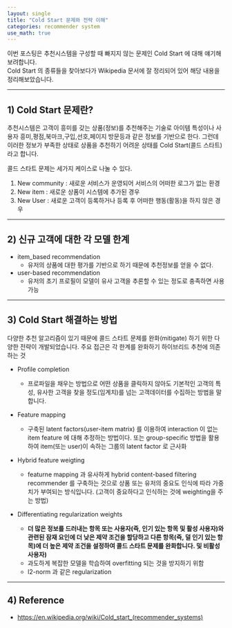 ```yaml
---
layout: single
title: "Cold Start 문제와 전략 이해"
categories: recommender system
use_math: true
--- 
```



이번 포스팅은 추천시스템을  구성할 때 빠지지 않는 문제인 Cold Start 에 대해 얘기해보려합니다.    
Cold Start 의 종류들을 찾아보다가 Wikipedia 문서에 잘 정리되어 있어 해당 내용을 정리해보았습니다.



-----
## 1) Cold Start 문제란?

추천시스템은 고객이 흥미를 갖는 상품(정보)를 추천해주는 기술로 아이템 특성이나 사용자 흥미,평점,북마크,구입,선호,페이지 방문등과 같은 정보를 기반으로 한다. 그런데 이러한 정보가 부족한 상태로 상품을 추천하기 어려운 상태를 Cold Start(콜드 스타트) 라고 합니다. 

콜드 스타트 문제는 세가지 케이스로 나눌 수 있다.      
1. New community : 새로운 서비스가 운영되어 서비스의 어떠한 로그가 없는 환경
2. New item : 새로운 상품이 시스템에 추가된 경우
3. New User : 새로운 고객이 등록하거나 등록 후 어떠한 행동(활동)을 하지 않은 경우



-----
## 2) 신규 고객에 대한 각 모델 한계    

- item_based recommendation
    - 유저의 상품에 대한 평가를 기반으로 하기 때문에 추천정보를 얻을 수 없다.
- user-based recommendation
    - 유저의 초기 프로필이 모델이 유사 고객을 추론할 수 있는 정도로 충족하면 사용가능
    


-----
## 3) Cold Start 해결하는 방법


다양한 추천 알고리즘이 있기 때문에 콜드 스타트 문제를 완화(mitigate) 하기 위한 다양한 전략이 개발되었습니다. 주요 접근은 각 한계를 완화하기 하이브리드 추천에 의존하는 것 

- Profile completion
    - 프로파일을 채우는 방법으로 어떤 상품을 클릭하지 않아도 기본적인 고객의 특성, 유사한 고객을 찾을 정도(임계치)를 넘는 고객데이터를 수집하는 방법을 말합니다.
    
- Feature mapping
    - 구축된 latent factors(user-item matrix) 를 이용하여 interaction 이 없는 item feature 에 대해 추정하는 방법이다. 또는 group-specific 방법을 활용하여 item(또는 user)이 속하는 그룹의 latent factor 로 근사화

- Hybrid feature weigting
    - featurne mapping 과 유사하게 hybrid content-based filtering recommender 를 구축하는 것으로 상품 또는 유저의 중요도 인식에 따라 가중치가 부여되는 방식입니다. (고객이 중요하다고 인식하는 것에 weighting을 주는 방법)

- Differentiating regularization weights
    - **더 많은 정보를 드러내는 항목 또는 사용자(즉, 인기 있는 항목 및 활성 사용자)와 관련된 잠재 요인에 더 낮은 제약 조건을 할당하고 다른 항목(즉, 덜 인기 있는 항목)에 더 높은 제약 조건을 설정하여 콜드 스타트 문제를 완화합니다. 및 비활성 사용자)**
    - 과도하게 복잡한 모델을 학습하여 overfitting 되는 것을 방지하기 위함
    - l2-norm 과 같은 regularization



-----
## 4) Reference 
   
- https://en.wikipedia.org/wiki/Cold_start_(recommender_systems)
